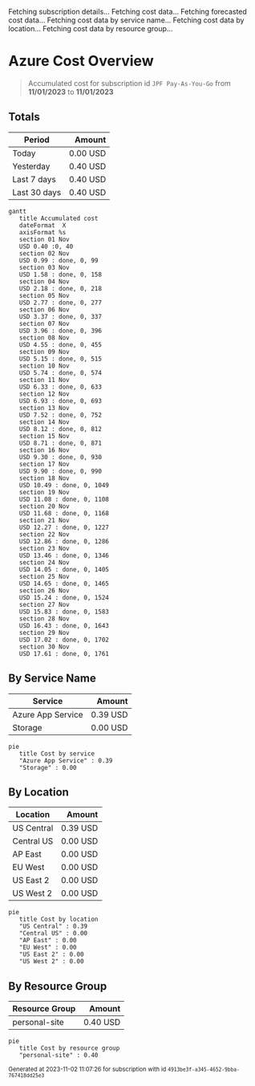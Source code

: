 Fetching subscription details...
Fetching cost data...
Fetching forecasted cost data...
Fetching cost data by service name...
Fetching cost data by location...
Fetching cost data by resource group...
# Azure Cost Overview

> Accumulated cost for subscription id `JPF Pay-As-You-Go` from **11/01/2023** to **11/01/2023**

## Totals

|Period|Amount|
|---|---:|
|Today|0.00 USD|
|Yesterday|0.40 USD|
|Last 7 days|0.40 USD|
|Last 30 days|0.40 USD|

```mermaid
gantt
   title Accumulated cost
   dateFormat  X
   axisFormat %s
   section 01 Nov
   USD 0.40 :0, 40
   section 02 Nov
   USD 0.99 : done, 0, 99
   section 03 Nov
   USD 1.58 : done, 0, 158
   section 04 Nov
   USD 2.18 : done, 0, 218
   section 05 Nov
   USD 2.77 : done, 0, 277
   section 06 Nov
   USD 3.37 : done, 0, 337
   section 07 Nov
   USD 3.96 : done, 0, 396
   section 08 Nov
   USD 4.55 : done, 0, 455
   section 09 Nov
   USD 5.15 : done, 0, 515
   section 10 Nov
   USD 5.74 : done, 0, 574
   section 11 Nov
   USD 6.33 : done, 0, 633
   section 12 Nov
   USD 6.93 : done, 0, 693
   section 13 Nov
   USD 7.52 : done, 0, 752
   section 14 Nov
   USD 8.12 : done, 0, 812
   section 15 Nov
   USD 8.71 : done, 0, 871
   section 16 Nov
   USD 9.30 : done, 0, 930
   section 17 Nov
   USD 9.90 : done, 0, 990
   section 18 Nov
   USD 10.49 : done, 0, 1049
   section 19 Nov
   USD 11.08 : done, 0, 1108
   section 20 Nov
   USD 11.68 : done, 0, 1168
   section 21 Nov
   USD 12.27 : done, 0, 1227
   section 22 Nov
   USD 12.86 : done, 0, 1286
   section 23 Nov
   USD 13.46 : done, 0, 1346
   section 24 Nov
   USD 14.05 : done, 0, 1405
   section 25 Nov
   USD 14.65 : done, 0, 1465
   section 26 Nov
   USD 15.24 : done, 0, 1524
   section 27 Nov
   USD 15.83 : done, 0, 1583
   section 28 Nov
   USD 16.43 : done, 0, 1643
   section 29 Nov
   USD 17.02 : done, 0, 1702
   section 30 Nov
   USD 17.61 : done, 0, 1761
```

## By Service Name

|Service|Amount|
|---|---:|
|Azure App Service|0.39 USD|
|Storage|0.00 USD|

```mermaid
pie
   title Cost by service
   "Azure App Service" : 0.39
   "Storage" : 0.00
```

## By Location

|Location|Amount|
|---|---:|
|US Central|0.39 USD|
|Central US|0.00 USD|
|AP East|0.00 USD|
|EU West|0.00 USD|
|US East 2|0.00 USD|
|US West 2|0.00 USD|

```mermaid
pie
   title Cost by location
   "US Central" : 0.39
   "Central US" : 0.00
   "AP East" : 0.00
   "EU West" : 0.00
   "US East 2" : 0.00
   "US West 2" : 0.00
```

## By Resource Group

|Resource Group|Amount|
|---|---:|
|personal-site|0.40 USD|

```mermaid
pie
   title Cost by resource group
   "personal-site" : 0.40
```

<sup>Generated at 2023-11-02 11:07:26 for subscription with id `4913be3f-a345-4652-9bba-767418dd25e3`</sup>
